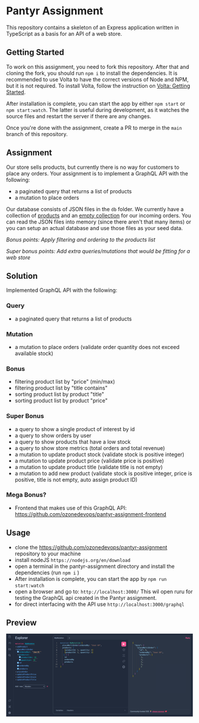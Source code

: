 # Pantyr Assignment
This repository contains a skeleton of an Express application written in TypeScript as a basis for an API of a web store.

## Getting Started
To work on this assignment, you need to fork this repository. After that and cloning the fork, you should run `npm i` to install the dependencies. It is recommended to use Volta to have the correct versions of Node and NPM, but it is not required. To install Volta, follow the instruction on [Volta: Getting Started](https://docs.volta.sh/guide/getting-started).

After installation is complete, you can start the app by either `npm start` or `npm start:watch`. The latter is useful during development, as it watches the source files and restart the server if there are any changes.

Once you're done with the assignment, create a PR to merge in the `main` branch of this repository.

## Assignment
Our store sells products, but currently there is no way for customers to place any orders. Your assignment is to implement a GraphQL API with the following:
- a paginated query that returns a list of products
- a mutation to place orders

Our database consists of JSON files in the `db` folder. We currently have a collection of [products](./db/products.json) and an [empty collection](./db/orders.json) for our incoming orders. You can read the JSON files into memory (since there aren't that many items) or you can setup an actual database and use those files as your seed data.

*Bonus points: Apply filtering and ordering to the products list*

*Super bonus points: Add extra queries/mutations that would be fitting for a web store*


## Solution
Implemented GraphQL API with the following:

### Query
- a paginated query that returns a list of products

### Mutation
- a mutation to place orders (validate order quantity does not exceed available stock)

### Bonus
- filtering product list by "price" (min/max)
- filtering product list by "title contains"
- sorting product list by product "title" 
- sorting product list by product "price"

### Super Bonus
- a query to show a single product of interest by id
- a query to show orders by user
- a query to show products that have a low stock
- a query to show store metrics (total orders and total revenue)
- a mutation to update product stock (validate stock is positive integer)
- a mutation to update product price (validate price is positive)
- a mutation to update product title (validate title is not empty)
- a mutation to add new product (validate stock is positive integer, price is positive, title is not empty, auto assign product ID)

### Mega Bonus?
- Frontend that makes use of this GraphQL API: https://github.com/ozonedevops/pantyr-assignment-frontend 

## Usage
- clone the https://github.com/ozonedevops/pantyr-assignment repository to your machine
- install nodeJS `https://nodejs.org/en/download`
- open a terminal in the pantyr-assignment directory and install the dependencies (run `npm i` )
- After installation is complete, you can start the app by `npm run start:watch`
- open a browser and go to: `http://localhost:3000/` This wil open ruru for testing the GraphQL api created in the Pantyr assignment.
- for direct interfacing with the API use `http://localhost:3000/graphql`

## Preview
![Screenshot of ruru explorer for testing GraphQL API.](/screenshots/Pantyr-assignment-GraphQL-test-using-ruru.png)